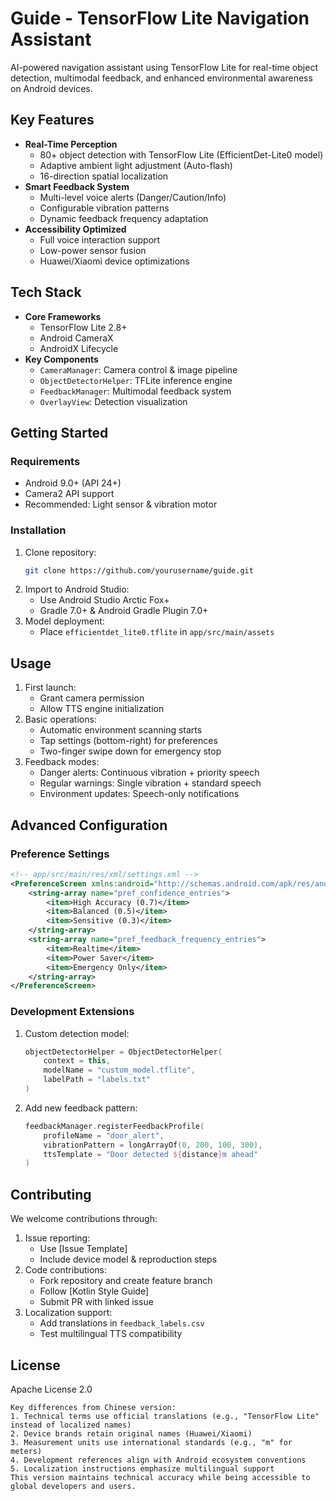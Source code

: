 # Guide - TensorFlow Lite Navigation Assistant
AI-powered navigation assistant using TensorFlow Lite for real-time object detection, multimodal feedback, and enhanced environmental awareness on Android devices.
## Key Features
- **Real-Time Perception**
  - 80+ object detection with TensorFlow Lite (EfficientDet-Lite0 model)
  - Adaptive ambient light adjustment (Auto-flash)
  - 16-direction spatial localization
- **Smart Feedback System**
  - Multi-level voice alerts (Danger/Caution/Info)
  - Configurable vibration patterns
  - Dynamic feedback frequency adaptation
- **Accessibility Optimized**
  - Full voice interaction support
  - Low-power sensor fusion
  - Huawei/Xiaomi device optimizations
## Tech Stack
- **Core Frameworks**
  - TensorFlow Lite 2.8+
  - Android CameraX
  - AndroidX Lifecycle
- **Key Components**
  - `CameraManager`: Camera control & image pipeline
  - `ObjectDetectorHelper`: TFLite inference engine
  - `FeedbackManager`: Multimodal feedback system
  - `OverlayView`: Detection visualization
## Getting Started
### Requirements
- Android 9.0+ (API 24+)
- Camera2 API support
- Recommended: Light sensor & vibration motor
### Installation
1. Clone repository:
   ```bash
   git clone https://github.com/yourusername/guide.git
   ```
2. Import to Android Studio:
   - Use Android Studio Arctic Fox+
   - Gradle 7.0+ & Android Gradle Plugin 7.0+
3. Model deployment:
   - Place `efficientdet_lite0.tflite` in `app/src/main/assets`
## Usage
1. First launch:
   - Grant camera permission
   - Allow TTS engine initialization
2. Basic operations:
   - Automatic environment scanning starts
   - Tap settings (bottom-right) for preferences
   - Two-finger swipe down for emergency stop
3. Feedback modes:
   - Danger alerts: Continuous vibration + priority speech
   - Regular warnings: Single vibration + standard speech
   - Environment updates: Speech-only notifications
## Advanced Configuration
### Preference Settings
```xml
<!-- app/src/main/res/xml/settings.xml -->
<PreferenceScreen xmlns:android="http://schemas.android.com/apk/res/android">
    <string-array name="pref_confidence_entries">
        <item>High Accuracy (0.7)</item>
        <item>Balanced (0.5)</item>
        <item>Sensitive (0.3)</item>
    </string-array>
    <string-array name="pref_feedback_frequency_entries">
        <item>Realtime</item>
        <item>Power Saver</item>
        <item>Emergency Only</item>
    </string-array>
</PreferenceScreen>
```
### Development Extensions
1. Custom detection model:
   ```kotlin
   objectDetectorHelper = ObjectDetectorHelper(
       context = this,
       modelName = "custom_model.tflite",
       labelPath = "labels.txt"
   )
   ```
2. Add new feedback pattern:
   ```kotlin
   feedbackManager.registerFeedbackProfile(
       profileName = "door_alert",
       vibrationPattern = longArrayOf(0, 200, 100, 300),
       ttsTemplate = "Door detected ${distance}m ahead"
   )
   ```
## Contributing
We welcome contributions through:
1. Issue reporting:
   - Use [Issue Template]
   - Include device model & reproduction steps
2. Code contributions:
   - Fork repository and create feature branch
   - Follow [Kotlin Style Guide]
   - Submit PR with linked issue
3. Localization support:
   - Add translations in `feedback_labels.csv`
   - Test multilingual TTS compatibility
## License
Apache License 2.0
```
Key differences from Chinese version:
1. Technical terms use official translations (e.g., "TensorFlow Lite" instead of localized names)
2. Device brands retain original names (Huawei/Xiaomi)
3. Measurement units use international standards (e.g., "m" for meters)
4. Development references align with Android ecosystem conventions
5. Localization instructions emphasize multilingual support
This version maintains technical accuracy while being accessible to global developers and users.
